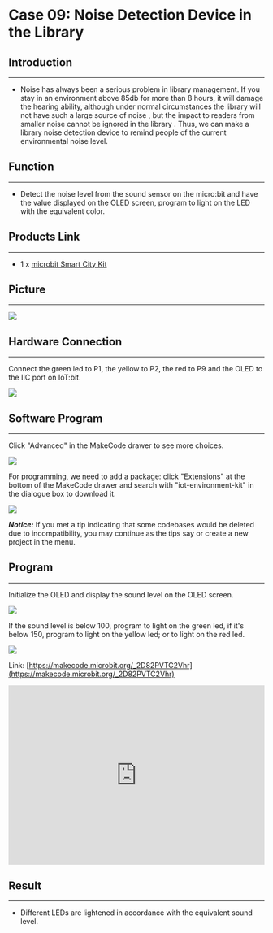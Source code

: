 # Case 09: Noise Detection Device in the Library


##  Introduction 
---

- Noise has always been a serious problem in library management. If you stay in an environment above 85db for more than 8 hours, it will damage the hearing ability, although under normal circumstances the library will not have such a large source of noise , but the impact to readers from smaller noise cannot be ignored in the library . Thus, we can make a library noise detection device to remind people of the current environmental noise level.


##  Function
---

- Detect the noise level from the sound sensor on the micro:bit and have the value displayed on the OLED screen, program to light on the LED with the equivalent color. 

## Products Link
---
- 1 x [microbit Smart City Kit](https://www.elecfreaks.com/micro-bit-smart-city-kit-without-micro-bit-board.html)

## Picture
---
![](./images/microbit-Smart-City-Kit-case-01-02.png)

## Hardware Connection
---

Connect the green led to P1, the yellow to P2, the red to P9 and the OLED to the IIC  port on IoT:bit. 

![](./images/microbit-Smart-City-Kit-case-04-03.png)

## Software Program

---

Click "Advanced" in the MakeCode drawer to see more choices. 

![](./images/microbit-Smart-City-Kit-case-01-04.png)

For programming, we need to add a package: click "Extensions" at the bottom of the MakeCode drawer and search with "iot-environment-kit" in the dialogue box to download it. 

![](./images/microbit-Smart-City-Kit-case-01-05.png)



***Notice:*** If you met a tip indicating that some codebases would be deleted due to incompatibility, you may continue as the tips say or create a new project in the menu. 

## Program

---

Initialize the OLED and display the sound level on the OLED screen. 

![](./images/microbit-Smart-City-Kit-case-09-07.png)

If the sound level is below 100, program to light on the green led, if it's below 150, program to light on the yellow led; or to light on the red led. 

![](./images/microbit-Smart-City-Kit-case-09-08.png)


Link: [https://makecode.microbit.org/_2D82PVTC2Vhr](https://makecode.microbit.org/_2D82PVTC2Vhr)

<div style="position:relative;height:0;padding-bottom:70%;overflow:hidden;">
<iframe style="position:absolute;top:0;left:0;width:100%;height:100%;" src="https://makecode.microbit.org/#pub:https://makecode.microbit.org/_2D82PVTC2Vhr" frameborder="0" sandbox="allow-popups allow-forms allow-scripts allow-same-origin">
</iframe>
</div>  


## Result
---
- Different LEDs are lightened in accordance with the equivalent sound level. 



